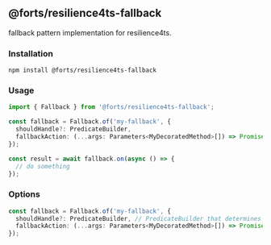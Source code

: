 ## @forts/resilience4ts-fallback

fallback pattern implementation for resilience4ts.

### Installation

`npm install @forts/resilience4ts-fallback`

### Usage

```typescript
import { Fallback } from '@forts/resilience4ts-fallback';

const fallback = Fallback.of('my-fallback', {
  shouldHandle?: PredicateBuilder,
  fallbackAction: (...args: Parameters<MyDecoratedMethod>[]) => Promise<MyDecoratedMethodReturn> | MyDecoratedMethodReturn,
});

const result = await fallback.on(async () => {
  // do something
});
```

### Options

```typescript
const fallback = Fallback.of('my-fallback', {
  shouldHandle?: PredicateBuilder, // PredicateBuilder that determines whether the fallback should be applied.
  fallbackAction: (...args: Parameters<MyDecoratedMethod>[]) => Promise<MyDecoratedMethodReturn> | MyDecoratedMethodReturn, // Function that returns the fallback result. Can accept the same arguments as the decorated method.
});
```
